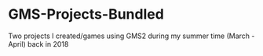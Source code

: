 # GMS-Projects-Bundled
Two projects I created/games using GMS2 during my summer time (March - April) back in 2018
